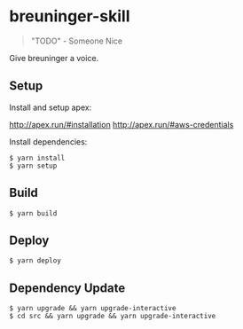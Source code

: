 # breuninger-skill

> "TODO" - Someone Nice

Give breuninger a voice.

## Setup

Install and setup apex:

http://apex.run/#installation
http://apex.run/#aws-credentials

Install dependencies:

    $ yarn install
    $ yarn setup

## Build

    $ yarn build

## Deploy

    $ yarn deploy

## Dependency Update

    $ yarn upgrade && yarn upgrade-interactive
    $ cd src && yarn upgrade && yarn upgrade-interactive
